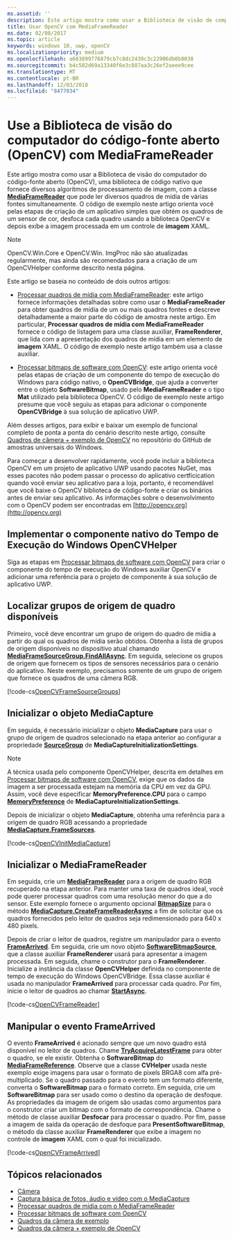 ```yaml
---
ms.assetid: ''
description: Este artigo mostra como usar a Biblioteca de visão de computador do código-fonte aberto (OpenCV) com a classe MediaFrameReader.
title: Usar OpenCV com MediaFrameReader
ms.date: 02/08/2017
ms.topic: article
keywords: windows 10, uwp, openCV
ms.localizationpriority: medium
ms.openlocfilehash: a603899776879cb7c8dc2439c3c22906db0b8038
ms.sourcegitcommit: b4c502d69a13340f6e3c887aa3c26ef2aeee9cee
ms.translationtype: MT
ms.contentlocale: pt-BR
ms.lasthandoff: 12/03/2018
ms.locfileid: "8477034"
---
```

# <a name="use-the-open-source-computer-vision-library-opencv-with-mediaframereader"></a>Use a Biblioteca de visão do computador do código-fonte aberto (OpenCV) com MediaFrameReader

Este artigo mostra como usar a Biblioteca de visão do computador do código-fonte aberto (OpenCV), uma biblioteca de código nativo que fornece diversos algoritmos de processamento de imagem, com a classe [**MediaFrameReader**](https://msdn.microsoft.com/library/windows/apps/Windows.Media.Capture.Frames.MediaFrameReader) que pode ler diversos quadros de mídia de várias fontes simultaneamente. O código de exemplo neste artigo orienta você pelas etapas de criação de um aplicativo simples que obtém os quadros de um sensor de cor, desfoca cada quadro usando a biblioteca OpenCV e depois exibe a imagem processada em um controle de **imagem** XAML. 

>[!NOTE]
>OpenCV.Win.Core e OpenCV.Win. ImgProc não são atualizadas regularmente, mas ainda são recomendados para a criação de um OpenCVHelper conforme descrito nesta página.

Este artigo se baseia no conteúdo de dois outros artigos:

* [Processar quadros de mídia com MediaFrameReader](process-media-frames-with-mediaframereader.md): este artigo fornece informações detalhadas sobre como usar o **MediaFrameReader** para obter quadros de mídia de um ou mais quadros fontes e descreve detalhadamente a maior parte do código de amostra neste artigo. Em particular, **Processar quadros de mídia com MediaFrameReader** fornece o código de listagem para uma classe auxiliar, **FrameRenderer**, que lida com a apresentação dos quadros de mídia em um elemento de **imagem** XAML. O código de exemplo neste artigo também usa a classe auxiliar.

* [Processar bitmaps de software com OpenCV](process-software-bitmaps-with-opencv.md): este artigo orienta você pelas etapas de criação de um componente do tempo de execução do Windows para código nativo, o **OpenCVBridge**, que ajuda a converter entre o objeto **SoftwareBitmap**, usado pelo **MediaFrameReader** e o tipo **Mat** utilizado pela biblioteca OpenCV. O código de exemplo neste artigo presume que você seguiu as etapas para adicionar o componente **OpenCVBridge** à sua solução de aplicativo UWP.

Além desses artigos, para exibir e baixar um exemplo de funcional completo de ponta a ponta do cenário descrito neste artigo, consulte [Quadros de câmera + exemplo de OpenCV](https://go.microsoft.com/fwlink/?linkid=854003) no repositório do GitHub de amostras universais do Windows.

Para começar a desenvolver rapidamente, você pode incluir a biblioteca OpenCV em um projeto de aplicativo UWP usando pacotes NuGet, mas esses pacotes não podem passar o processo do aplicativo certficication quando você enviar seu aplicativo para a loja, portanto, é recomendável que você baixe o OpenCV biblioteca de código-fonte e criar os binários antes de enviar seu aplicativo. As informações sobre o desenvolvimento com o OpenCV podem ser encontradas em [http://opencv.org](http://opencv.org)


## <a name="implement-the-opencvhelper-native-windows-runtime-component"></a>Implementar o componente nativo do Tempo de Execução do Windows OpenCVHelper
Siga as etapas em [Processar bitmaps de software com OpenCV](process-software-bitmaps-with-opencv.md) para criar o componente do tempo de execução do Windows auxiliar OpenCV e adicionar uma referência para o projeto de componente à sua solução de aplicativo UWP.

## <a name="find-available-frame-source-groups"></a>Localizar grupos de origem de quadro disponíveis
Primeiro, você deve encontrar um grupo de origem do quadro de mídia a partir do qual os quadros de mídia serão obtidos. Obtenha a lista de grupos de origem disponíveis no dispositivo atual chamando **[MediaFrameSourceGroup.FindAllAsync](https://docs.microsoft.com/uwp/api/windows.media.capture.frames.mediaframesourcegroup.FindAllAsync)**. Em seguida, selecione os grupos de origem que fornecem os tipos de sensores necessários para o cenário do aplicativo. Neste exemplo, precisamos somente de um grupo de origem que fornece os quadros de uma câmera RGB.

[!code-cs[OpenCVFrameSourceGroups](./code/Frames_Win10/Frames_Win10/MainPage.OpenCV.xaml.cs#SnippetOpenCVFrameSourceGroups)]

## <a name="initialize-the-mediacapture-object"></a>Inicializar o objeto MediaCapture
Em seguida, é necessário inicializar o objeto **MediaCapture** para usar o grupo de origem de quadros selecionado na etapa anterior ao configurar a propriedade **[SourceGroup](https://docs.microsoft.com/uwp/api/windows.media.capture.mediacaptureinitializationsettings.SourceGroup)** de **MediaCaptureInitializationSettings**.

> [!NOTE] 
> A técnica usada pelo componente OpenCVHelper, descrita em detalhes em [Processar bitmaps de software com OpenCV](process-software-bitmaps-with-opencv.md), exige que os dados da imagem a ser processada estejam na memória da CPU em vez da GPU. Assim, você deve especificar **MemoryPreference.CPU** para o campo **[MemoryPreference](https://docs.microsoft.com/uwp/api/windows.media.capture.mediacaptureinitializationsettings.MemoryPreference)** de **MediaCaptureInitializationSettings**.

Depois de inicializar o objeto **MediaCapture**, obtenha uma referência para a origem de quadro RGB acessando a propriedade **[MediaCapture.FrameSources](https://docs.microsoft.com/uwp/api/windows.media.capture.mediacapture.FrameSources)**.

[!code-cs[OpenCVInitMediaCapture](./code/Frames_Win10/Frames_Win10/MainPage.OpenCV.xaml.cs#SnippetOpenCVInitMediaCapture)]

## <a name="initialize-the-mediaframereader"></a>Inicializar o MediaFrameReader
Em seguida, crie um [**MediaFrameReader**](https://msdn.microsoft.com/library/windows/apps/Windows.Media.Capture.Frames.MediaFrameReader) para a origem de quadro RGB recuperado na etapa anterior. Para manter uma taxa de quadros ideal, você pode querer processar quadros com uma resolução menor do que a do sensor. Este exemplo fornece o argumento opcional **[BitmapSize](https://docs.microsoft.com/uwp/api/windows.graphics.imaging.bitmapsize)** para o método **[MediaCapture.CreateFrameReaderAsync](https://docs.microsoft.com/uwp/api/windows.media.capture.mediacapture.createframereaderasync)** a fim de solicitar que os quadros fornecidos pelo leitor de quadros seja redimensionado para 640 x 480 pixels.

Depois de criar o leitor de quadros, registre um manipulador para o evento **[FrameArrived](https://docs.microsoft.com/uwp/api/windows.media.capture.frames.mediaframereader.FrameArrived)**. Em seguida, crie um novo objeto **[SoftwareBitmapSource](https://docs.microsoft.com/uwp/api/windows.ui.xaml.media.imaging.softwarebitmapsource)**, que a classe auxiliar **FrameRenderer** usará para apresentar a imagem processada. Em seguida, chame o construtor para o **FrameRenderer**. Inicialize a instância da classe **OpenCVHelper** definida no componente de tempo de execução do Windows OpenCVBridge. Essa classe auxiliar é usada no manipulador **FrameArrived** para processar cada quadro. Por fim, inicie o leitor de quadros ao chamar **[StartAsync](https://docs.microsoft.com/uwp/api/windows.media.capture.frames.mediaframereader.StartAsync)**.

[!code-cs[OpenCVFrameReader](./code/Frames_Win10/Frames_Win10/MainPage.OpenCV.xaml.cs#SnippetOpenCVFrameReader)]


## <a name="handle-the-framearrived-event"></a>Manipular o evento FrameArrived
O evento **FrameArrived** é acionado sempre que um novo quadro está disponível no leitor de quadros. Chame **[TryAcquireLatestFrame](https://docs.microsoft.com/uwp/api/windows.media.capture.frames.mediaframereader.TryAcquireLatestFrame)** para obter o quadro, se ele existir. Obtenha o **SoftwareBitmap** do **[MediaFrameReference](https://docs.microsoft.com/uwp/api/windows.media.capture.frames.mediaframereference)**. Observe que a classe **CVHelper** usada neste exemplo exige imagens para usar o formato de pixels BRGA8 com alfa pré-multiplicado. Se o quadro passado para o evento tem um formato diferente, converta o **SoftwareBitmap** para o formato correto. Em seguida, crie um **SoftwareBitmap** para ser usado como o destino da operação de desfoque. As propriedades da imagem de origem são usadas como argumentos para o construtor criar um bitmap com o formato de correspondência. Chame o método de classe auxiliar **Desfocar** para processar o quadro. Por fim, passe a imagem de saída da operação de desfoque para **PresentSoftwareBitmap**, o método da classe auxiliar **FrameRenderer** que exibe a imagem no controle de **imagem** XAML com o qual foi inicializado.

[!code-cs[OpenCVFrameArrived](./code/Frames_Win10/Frames_Win10/MainPage.OpenCV.xaml.cs#SnippetOpenCVFrameArrived)]

## <a name="related-topics"></a>Tópicos relacionados

* [Câmera](camera.md)
* [Captura básica de fotos, áudio e vídeo com o MediaCapture](basic-photo-video-and-audio-capture-with-MediaCapture.md)
* [Processar quadros de mídia com o MediaFrameReader](process-media-frames-with-mediaframereader.md)
* [Processar bitmaps de software com OpenCV](process-software-bitmaps-with-opencv.md)
* [Quadros da câmera de exemplo](http://go.microsoft.com/fwlink/?LinkId=823230)
* [Quadros da câmera + exemplo de OpenCV](https://go.microsoft.com/fwlink/?linkid=854003)
 

 




